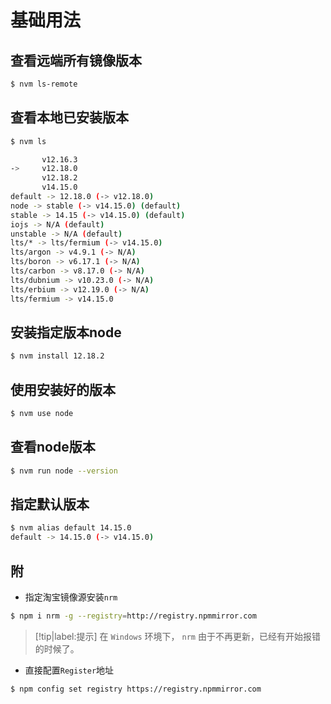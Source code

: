 # 基础用法

## 查看远端所有镜像版本

```bash
$ nvm ls-remote
```

## 查看本地已安装版本

```bash
$ nvm ls

       v12.16.3
->     v12.18.0
       v12.18.2
       v14.15.0
default -> 12.18.0 (-> v12.18.0)
node -> stable (-> v14.15.0) (default)
stable -> 14.15 (-> v14.15.0) (default)
iojs -> N/A (default)
unstable -> N/A (default)
lts/* -> lts/fermium (-> v14.15.0)
lts/argon -> v4.9.1 (-> N/A)
lts/boron -> v6.17.1 (-> N/A)
lts/carbon -> v8.17.0 (-> N/A)
lts/dubnium -> v10.23.0 (-> N/A)
lts/erbium -> v12.19.0 (-> N/A)
lts/fermium -> v14.15.0
```

## 安装指定版本node

```bash
$ nvm install 12.18.2
```

## 使用安装好的版本

```bash
$ nvm use node
```

## 查看node版本

```bash
$ nvm run node --version
```

## 指定默认版本

```bash
$ nvm alias default 14.15.0
default -> 14.15.0 (-> v14.15.0)
```

## 附

* 指定淘宝镜像源安装`nrm`

```bash
$ npm i nrm -g --registry=http://registry.npmmirror.com
```

> [!tip|label:提示]
> 在 `Windows` 环境下， `nrm` 由于不再更新，已经有开始报错的时候了。


* 直接配置`Register`地址

```bash
$ npm config set registry https://registry.npmmirror.com
```
